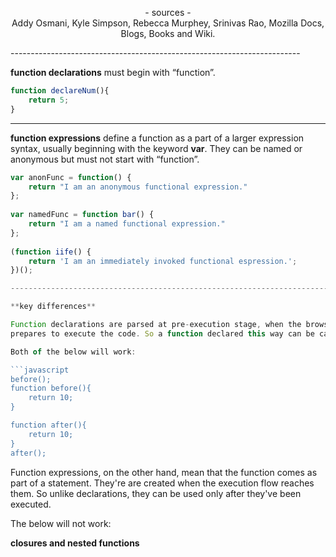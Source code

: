 <p align="center">
- sources -
<br>
Addy Osmani, Kyle Simpson, Rebecca Murphey, Srinivas Rao, 
Mozilla Docs, Blogs, Books and Wiki.
</p>
------------------------------------------------------------------------

**function declarations** must begin with “function”.
```javascript
function declareNum(){
    return 5;
}
```
------------------------------------------------------------------------

**function expressions** define a function as a part of a larger expression syntax, usually beginning with the keyword **var**. They can be named or anonymous but must not start with “function”.
```javascript
var anonFunc = function() {
    return "I am an anonymous functional expression."
};
 
var namedFunc = function bar() {
    return "I am a named functional expression."
};
 
(function iife() {
    return 'I am an immediately invoked functional espression.';
})();

------------------------------------------------------------------------

**key differences**

Function declarations are parsed at pre-execution stage, when the browser 
prepares to execute the code. So a function declared this way can be called both after and before the definition.

Both of the below will work:

```javascript
before();
function before(){
    return 10;
}

function after(){
    return 10;
}
after();
```

Function expressions, on the other hand, mean that the function comes as part of a statement. They're are created when the execution flow reaches them. So unlike declarations, they can be used only after they've been executed.

The below will not work:


**closures and nested functions**






